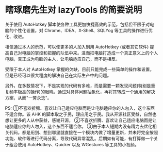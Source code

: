 # 瞎琢磨先生对 lazyTools 的简要说明


关于使用 AutoHotkey 脚本使各种工具更加快捷高效的示范，包括但不限于对电脑的个性化设置，对 Chrome、IDEA、X-Shell、SQLYog 等工具的操作进行优化、改进。

相信通过本人的示范，可以使更多的人加入到用 AutoHotkey (或者其它软件) 提高自己对电脑的掌控和把握的队伍中来。进而把电脑打造成一个真正意义上的个人电脑，真正成为电脑的主人，让电脑适应自己，而不是相反。

受限于本人对 AutoHotkey 掌握的欠缺，目前只能完成一些简单的操作和设置，但是已经可以很大程度的解决自己在实际生产中的问题。

另外，在多数情况下，不是实现的代码有多难，而是需要一颗发现问题(特别是重复频率极高的操作)的眼睛。通过对具体问题抽象化，再将其转成一个通用的解决方案，从而"一劳永逸"。

PS: 
①不喜欢折腾、喜欢让自己适应电脑而是让电脑适应你的人勿入，这个东西不适合你。该 AHK 的脚本取之于民，理应用之于民。我从开源社区受益，自然也想让更多的人从中获益，感谢开源。
②不喜欢折腾、喜欢让自己适应电脑而是让电脑适应你的人勿入，这个东西不适合你。
③由于本人短期内没有精力去优化相关代码，都是用到、想到哪里就直接在一个模块内做了增量更新，并未将完全按照功能、软件等进行代码分离，导致代码异常混乱。后期如有可能，有打算做一个关于组合使用 AutoHotkey、Quicker 以及 WGestures 等工具的小视频。
